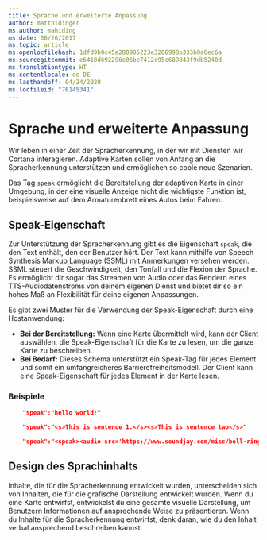 ```yaml
---
title: Sprache und erweiterte Anpassung
author: matthidinger
ms.author: mahiding
ms.date: 06/26/2017
ms.topic: article
ms.openlocfilehash: 1dfd9b0c45a280905223e3286998b333b0a6ec6a
ms.sourcegitcommit: e6418d692296e06be7412c95c689843f9db5240d
ms.translationtype: HT
ms.contentlocale: de-DE
ms.lasthandoff: 04/24/2020
ms.locfileid: "76145341"
---
```

# <a name="speech-and-advanced-customization"></a>Sprache und erweiterte Anpassung
Wir leben in einer Zeit der Spracherkennung, in der wir mit Diensten wir Cortana interagieren.  Adaptive Karten sollen von Anfang an die Spracherkennung unterstützen und ermöglichen so coole neue Szenarien.

Das Tag `speak` ermöglicht die Bereitstellung der adaptiven Karte in einer Umgebung, in der eine visuelle Anzeige nicht die wichtigste Funktion ist, beispielsweise auf dem Armaturenbrett eines Autos beim Fahren. 

## <a name="speak-property"></a>Speak-Eigenschaft
Zur Unterstützung der Spracherkennung gibt es die Eigenschaft `speak`, die den Text enthält, den der Benutzer hört. Der Text kann mithilfe von Speech Synthesis Markup Language ([SSML](https://msdn.microsoft.com/library/office/hh361578)) mit Anmerkungen versehen werden. SSML steuert die Geschwindigkeit, den Tonfall und die Flexion der Sprache.  Es ermöglicht dir sogar das Streamen von Audio oder das Rendern eines TTS-Audiodatenstroms von deinem eigenen Dienst und bietet dir so ein hohes Maß an Flexibilität für deine eigenen Anpassungen.

Es gibt zwei Muster für die Verwendung der Speak-Eigenschaft durch eine Hostanwendung:

* **Bei der Bereitstellung:** Wenn eine Karte übermittelt wird, kann der Client auswählen, die Speak-Eigenschaft für die Karte zu lesen, um die ganze Karte zu beschreiben.
* **Bei Bedarf:** Dieses Schema unterstützt ein Speak-Tag für jedes Element und somit ein umfangreicheres Barrierefreiheitsmodell. Der Client kann eine Speak-Eigenschaft für jedes Element in der Karte lesen.

### <a name="examples"></a>Beispiele

```json
    "speak":"hello world!"

    "speak":"<s>This is sentence 1.</s><s>This is sentence two</s>"

    "speak":"<speak><audio src='https://www.soundjay.com/misc/bell-ringing-04.mp3'/><s>Time to wake up!</s></speak>"
```

## <a name="speech-content-design"></a>Design des Sprachinhalts

Inhalte, die für die Spracherkennung entwickelt wurden, unterscheiden sich von Inhalten, die für die grafische Darstellung entwickelt wurden. Wenn du eine Karte entwirfst, entwickelst du eine gesamte visuelle Darstellung, um Benutzern Informationen auf ansprechende Weise zu präsentieren. Wenn du Inhalte für die Spracherkennung entwirfst, denk daran, wie du den Inhalt verbal ansprechend beschreiben kannst.  
